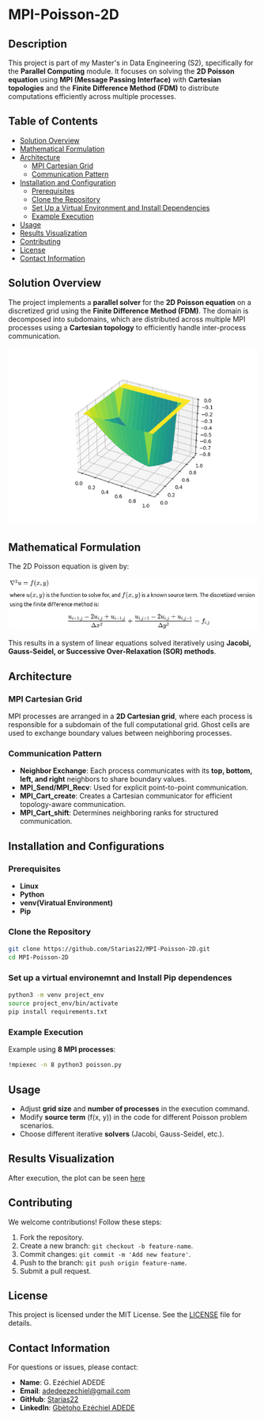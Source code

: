 # MPI-Poisson-2D

## Description

This project is part of my Master's in Data Engineering (S2), specifically for the **Parallel Computing** module. It focuses on solving the **2D Poisson equation** using **MPI (Message Passing Interface)** with **Cartesian topologies** and the **Finite Difference Method (FDM)** to distribute computations efficiently across multiple processes.

## Table of Contents

- [Solution Overview](#solution-overview)
- [Mathematical Formulation](#mathematical-formulation)
- [Architecture](#architecture)  
  - [MPI Cartesian Grid](#mpi-cartesian-grid)  
  - [Communication Pattern](#communication-pattern)  
- [Installation and Configuration](#installation-and-configuration)  
  - [Prerequisites](#prerequisites)  
  - [Clone the Repository](#clone-the-repository)  
  - [Set Up a Virtual Environment and Install Dependencies](#set-up-a-virtual-environment-and-install-dependencies)  
  - [Example Execution](#example-execution)  
- [Usage](#usage)  
- [Results Visualization](#results-visualization)  
- [Contributing](#contributing)  
- [License](#license)  
- [Contact Information](#contact-information)  


## Solution Overview

The project implements a **parallel solver** for the **2D Poisson equation** on a discretized grid using the **Finite Difference Method (FDM)**. The domain is decomposed into subdomains, which are distributed across multiple MPI processes using a **Cartesian topology** to efficiently handle inter-process communication.

![MPI Cartesian Grid](./solution_plot.png)


## Mathematical Formulation

The 2D Poisson equation is given by:

![alt text](formula.png)


This results in a system of linear equations solved iteratively using **Jacobi, Gauss-Seidel, or Successive Over-Relaxation (SOR) methods**.

## Architecture

### MPI Cartesian Grid

MPI processes are arranged in a **2D Cartesian grid**, where each process is responsible for a subdomain of the full computational grid. Ghost cells are used to exchange boundary values between neighboring processes.

### Communication Pattern

- **Neighbor Exchange**: Each process communicates with its **top, bottom, left, and right** neighbors to share boundary values.
- **MPI\_Send/MPI\_Recv**: Used for explicit point-to-point communication.
- **MPI\_Cart\_create**: Creates a Cartesian communicator for efficient topology-aware communication.
- **MPI\_Cart\_shift**: Determines neighboring ranks for structured communication.

## Installation and Configurations

### Prerequisites

- **Linux**
- **Python**
- **venv(Viratual Environment)**
- **Pip**

### Clone the Repository

```sh
git clone https://github.com/Starias22/MPI-Poisson-2D.git
cd MPI-Poisson-2D
```

### Set up a virtual environemnt and Install Pip dependences

```sh
python3 -m venv project_env
source project_env/bin/activate
pip install requirements.txt
```

### Example Execution

Example using **8 MPI processes**:

```sh
!mpiexec -n 8 python3 poisson.py 
```

## Usage

- Adjust **grid size** and **number of processes** in the execution command.
- Modify **source term** \(f(x, y)\) in the code for different Poisson problem scenarios.
- Choose different iterative **solvers** (Jacobi, Gauss-Seidel, etc.).

## Results Visualization

After execution, the plot can be seen  [here](./solution_plot.png)

## Contributing

We welcome contributions! Follow these steps:

1. Fork the repository.
2. Create a new branch: `git checkout -b feature-name`.
3. Commit changes: `git commit -m 'Add new feature'`.
4. Push to the branch: `git push origin feature-name`.
5. Submit a pull request.

## License

This project is licensed under the MIT License. See the [LICENSE](LICENSE) file for details.

## Contact Information

For questions or issues, please contact:

- **Name**: G. Ezéchiel ADEDE
- **Email**: [adedeezechiel@gmail.com](mailto\:adedeezechiel@gmail.com)
- **GitHub**: [Starias22](https://github.com/Starias22)
- **LinkedIn**: [Gbètoho Ezéchiel ADEDE](https://www.linkedin.com/in/Starias22)

